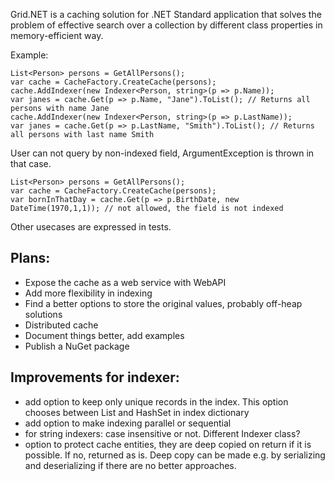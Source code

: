 Grid.NET is a caching solution for .NET Standard application that solves the problem of effective search over a collection by different class properties in memory-efficient way.

Example:
```
List<Person> persons = GetAllPersons();
var cache = CacheFactory.CreateCache(persons);
cache.AddIndexer(new Indexer<Person, string>(p => p.Name));
var janes = cache.Get(p => p.Name, "Jane").ToList(); // Returns all persons with name Jane
cache.AddIndexer(new Indexer<Person, string>(p => p.LastName));
var janes = cache.Get(p => p.LastName, "Smith").ToList(); // Returns all persons with last name Smith
```

User can not query by non-indexed field, ArgumentException is thrown in that case.
```
List<Person> persons = GetAllPersons();
var cache = CacheFactory.CreateCache(persons);
var bornInThatDay = cache.Get(p => p.BirthDate, new DateTime(1970,1,1)); // not allowed, the field is not indexed
```

Other usecases are expressed in tests.

Plans:
------
* Expose the cache as a web service with WebAPI
* Add more flexibility in indexing
* Find a better options to store the original values, probably off-heap solutions
* Distributed cache
* Document things better, add examples
* Publish a NuGet package

Improvements for indexer:
-------------------------
* add option to keep only unique records in the index. This option chooses between List and HashSet in index dictionary
* add option to make indexing parallel or sequential
* for string indexers: case insensitive or not. Different Indexer class?
* option to protect cache entities, they are deep copied on return if it is possible. If no, returned as is. Deep copy can be made e.g. by serializing and deserializing if there are no better approaches.
